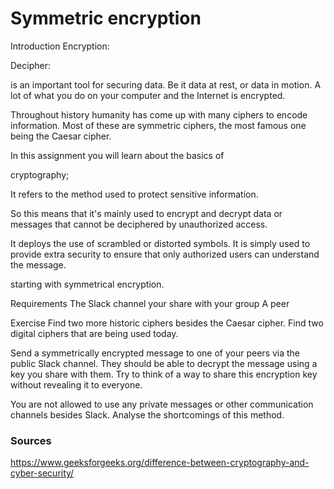 # Symmetric encryption

Introduction
Encryption:

Decipher:


is an important tool for securing data. Be it data at rest, or data in motion. A lot of what you do on your computer and the Internet is encrypted.

Throughout history humanity has come up with many ciphers to encode information. Most of these are symmetric ciphers, the most famous one being the Caesar cipher.

In this assignment you will learn about the basics of 

cryptography; 

It refers to the method used to protect sensitive information. 

So this means that it's mainly used to encrypt and decrypt data or messages that cannot be deciphered by unauthorized access. 

It deploys the use of scrambled or distorted symbols. It is simply used to provide extra security to ensure that only authorized users can understand the message. 

 

starting with symmetrical encryption.

Requirements
The Slack channel your share with your group
A peer

Exercise
Find two more historic ciphers besides the Caesar cipher.
Find two digital ciphers that are being used today.


Send a symmetrically encrypted message to one of your peers via the public Slack channel. They should be able to decrypt the message using a key you share with them. Try to think of a way to share this encryption key without revealing it to everyone. 


You are not allowed to use any private messages or other communication channels besides Slack. Analyse the shortcomings of this method.


### Sources

https://www.geeksforgeeks.org/difference-between-cryptography-and-cyber-security/

